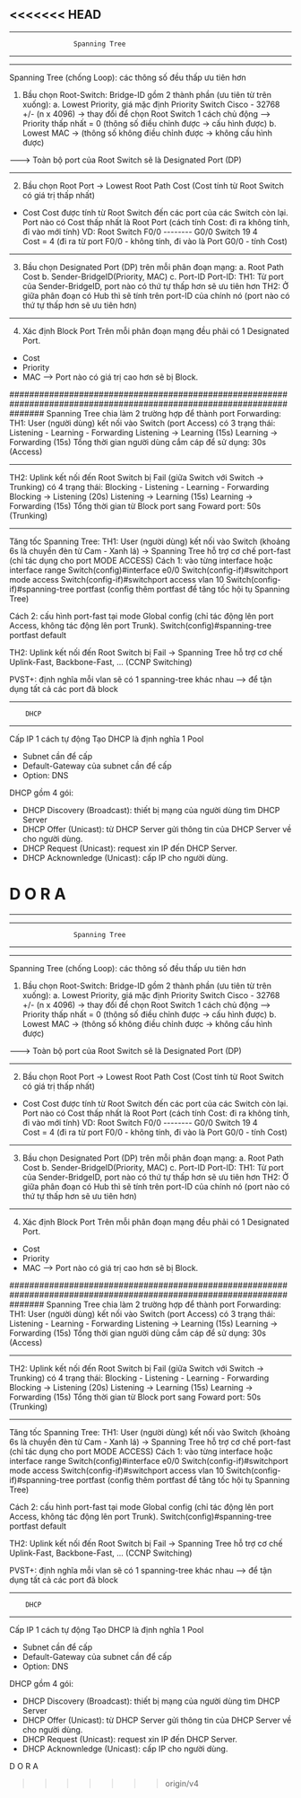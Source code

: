 <<<<<<< HEAD
---------------------------------------------------------------------------------------------------------------------
---------------------------------------------------------------------------------------------------------------------
					Spanning Tree
---------------------------------------------------------------------------------------------------------------------
---------------------------------------------------------------------------------------------------------------------
Spanning Tree (chống Loop): các thông số đều thấp ưu tiên hơn
1. Bầu chọn Root-Switch: Bridge-ID gồm 2 thành phần (ưu tiên từ trên xuống):
a. Lowest Priority, giá mặc định Priority Switch Cisco - 32768 +/- (n x 4096) 
-> thay đổi để chọn Root Switch 1 cách chủ động
--> Priority thấp nhất = 0 (thông số điều chỉnh được -> cấu hình được)
b. Lowest MAC
-> (thông số không điều chỉnh được -> không cấu hình được)

---> Toàn bộ port của Root Switch sẽ là Designated Port (DP)

--------------------------------------------------------------------------------------------------------------------
2. Bầu chọn Root Port -> Lowest Root Path Cost (Cost tính từ Root Switch có giá trị thấp nhất)
- Cost
Cost được tính từ Root Switch đến các port của các Switch còn lại.
Port nào có Cost thấp nhất là Root Port
(cách tính Cost: đi ra không tính, đi vào mới tính)
VD: Root Switch F0/0 -------- G0/0 Switch
		19		4		
	Cost = 4 (đi ra từ port F0/0 - không tính, đi vào là Port G0/0 - tính Cost)

---------------------------------------------------------------------------------------------------------------------
3. Bầu chọn Designated Port (DP) trên mỗi phân đoạn mạng:
a. Root Path Cost
b. Sender-BridgeID(Priority, MAC)
c. Port-ID
Port-ID: 
TH1: Từ port của Sender-BridgeID, port nào có thứ tự thấp hơn sẽ ưu tiên hơn 
TH2: Ở giữa phân đoạn có Hub thì sẽ tính trên port-ID của chính nó (port nào có thứ tự thấp hơn sẽ ưu tiên hơn)

---------------------------------------------------------------------------------------------------------------------
4. Xác định Block Port
Trên mỗi phân đoạn mạng đều phải có 1 Designated Port.
- Cost
- Priority
- MAC
--> Port nào có giá trị cao hơn sẽ bị Block.

#######################################################################################################################
Spanning Tree chia làm 2 trường hợp để thành port Forwarding:
TH1: User (người dùng) kết nối vào Switch (port Access)
có 3 trạng thái: Listening - Learning - Forwarding
Listening -> Learning (15s)
Learning -> Forwarding (15s)
Tổng thời gian người dùng cắm cáp để sử dụng: 30s (Access)

---------------------------------------------------------------------------------------------------------------------
TH2: Uplink kết nối đến Root Switch bị Fail (giữa Switch với Switch -> Trunking)
có 4 trạng thái: Blocking - Listening - Learning - Forwarding
Blocking -> Listening (20s)
Listening -> Learning (15s)
Learning -> Forwarding (15s)
Tổng thời gian từ Block port sang Foward port: 50s (Trunking)

---------------------------------------------------------------------------------------------------------------------
Tăng tốc Spanning Tree:
TH1: User (người dùng) kết nối vào Switch (khoảng 6s là chuyển đèn từ Cam - Xanh lá)
-> Spanning Tree hỗ trợ cơ chế port-fast (chỉ tác dụng cho port MODE ACCESS)
Cách 1: vào từng interface hoặc interface range
Switch(config)#interface e0/0
Switch(config-if)#switchport mode access
Switch(config-if)#switchport access vlan 10
Switch(config-if)#spanning-tree portfast (config thêm portfast để tăng tốc hội tụ Spanning Tree)

Cách 2: cấu hình port-fast tại mode Global config (chỉ tác động lên port Access, không tác động lên port Trunk).
Switch(config)#spanning-tree portfast default

TH2: Uplink kết nối đến Root Switch bị Fail
-> Spanning Tree hỗ trợ cơ chế Uplink-Fast, Backbone-Fast, ... (CCNP Switching)

PVST+: định nghĩa mỗi vlan sẽ có 1 spanning-tree khác nhau
--> để tận dụng tất cả các port đã block

---------------------------------------------------------------------------------------------------------------------
		DHCP
---------------------------------------------------------------------------------------------------------------------
Cấp IP 1 cách tự động
Tạo DHCP là định nghĩa 1 Pool
- Subnet cần để cấp
- Default-Gateway của subnet cần để cấp
- Option: DNS 

DHCP gồm 4 gói:
- DHCP Discovery (Broadcast): thiết bị mạng của người dùng tìm DHCP Server
- DHCP Offer (Unicast): từ DHCP Server gửi thông tin của DHCP Server về cho người dùng.
- DHCP Request (Unicast): request xin IP đến DHCP Server.
- DHCP Acknownledge (Unicast): cấp IP cho người dùng.

D O R A
=======
---------------------------------------------------------------------------------------------------------------------
---------------------------------------------------------------------------------------------------------------------
					Spanning Tree
---------------------------------------------------------------------------------------------------------------------
---------------------------------------------------------------------------------------------------------------------
Spanning Tree (chống Loop): các thông số đều thấp ưu tiên hơn
1. Bầu chọn Root-Switch: Bridge-ID gồm 2 thành phần (ưu tiên từ trên xuống):
a. Lowest Priority, giá mặc định Priority Switch Cisco - 32768 +/- (n x 4096) 
-> thay đổi để chọn Root Switch 1 cách chủ động
--> Priority thấp nhất = 0 (thông số điều chỉnh được -> cấu hình được)
b. Lowest MAC
-> (thông số không điều chỉnh được -> không cấu hình được)

---> Toàn bộ port của Root Switch sẽ là Designated Port (DP)

--------------------------------------------------------------------------------------------------------------------
2. Bầu chọn Root Port -> Lowest Root Path Cost (Cost tính từ Root Switch có giá trị thấp nhất)
- Cost
Cost được tính từ Root Switch đến các port của các Switch còn lại.
Port nào có Cost thấp nhất là Root Port
(cách tính Cost: đi ra không tính, đi vào mới tính)
VD: Root Switch F0/0 -------- G0/0 Switch
		19		4		
	Cost = 4 (đi ra từ port F0/0 - không tính, đi vào là Port G0/0 - tính Cost)

---------------------------------------------------------------------------------------------------------------------
3. Bầu chọn Designated Port (DP) trên mỗi phân đoạn mạng:
a. Root Path Cost
b. Sender-BridgeID(Priority, MAC)
c. Port-ID
Port-ID: 
TH1: Từ port của Sender-BridgeID, port nào có thứ tự thấp hơn sẽ ưu tiên hơn 
TH2: Ở giữa phân đoạn có Hub thì sẽ tính trên port-ID của chính nó (port nào có thứ tự thấp hơn sẽ ưu tiên hơn)

---------------------------------------------------------------------------------------------------------------------
4. Xác định Block Port
Trên mỗi phân đoạn mạng đều phải có 1 Designated Port.
- Cost
- Priority
- MAC
--> Port nào có giá trị cao hơn sẽ bị Block.

#######################################################################################################################
Spanning Tree chia làm 2 trường hợp để thành port Forwarding:
TH1: User (người dùng) kết nối vào Switch (port Access)
có 3 trạng thái: Listening - Learning - Forwarding
Listening -> Learning (15s)
Learning -> Forwarding (15s)
Tổng thời gian người dùng cắm cáp để sử dụng: 30s (Access)

---------------------------------------------------------------------------------------------------------------------
TH2: Uplink kết nối đến Root Switch bị Fail (giữa Switch với Switch -> Trunking)
có 4 trạng thái: Blocking - Listening - Learning - Forwarding
Blocking -> Listening (20s)
Listening -> Learning (15s)
Learning -> Forwarding (15s)
Tổng thời gian từ Block port sang Foward port: 50s (Trunking)

---------------------------------------------------------------------------------------------------------------------
Tăng tốc Spanning Tree:
TH1: User (người dùng) kết nối vào Switch (khoảng 6s là chuyển đèn từ Cam - Xanh lá)
-> Spanning Tree hỗ trợ cơ chế port-fast (chỉ tác dụng cho port MODE ACCESS)
Cách 1: vào từng interface hoặc interface range
Switch(config)#interface e0/0
Switch(config-if)#switchport mode access
Switch(config-if)#switchport access vlan 10
Switch(config-if)#spanning-tree portfast (config thêm portfast để tăng tốc hội tụ Spanning Tree)

Cách 2: cấu hình port-fast tại mode Global config (chỉ tác động lên port Access, không tác động lên port Trunk).
Switch(config)#spanning-tree portfast default

TH2: Uplink kết nối đến Root Switch bị Fail
-> Spanning Tree hỗ trợ cơ chế Uplink-Fast, Backbone-Fast, ... (CCNP Switching)

PVST+: định nghĩa mỗi vlan sẽ có 1 spanning-tree khác nhau
--> để tận dụng tất cả các port đã block

---------------------------------------------------------------------------------------------------------------------
		DHCP
---------------------------------------------------------------------------------------------------------------------
Cấp IP 1 cách tự động
Tạo DHCP là định nghĩa 1 Pool
- Subnet cần để cấp
- Default-Gateway của subnet cần để cấp
- Option: DNS 

DHCP gồm 4 gói:
- DHCP Discovery (Broadcast): thiết bị mạng của người dùng tìm DHCP Server
- DHCP Offer (Unicast): từ DHCP Server gửi thông tin của DHCP Server về cho người dùng.
- DHCP Request (Unicast): request xin IP đến DHCP Server.
- DHCP Acknownledge (Unicast): cấp IP cho người dùng.

D O R A
>>>>>>> origin/v4
